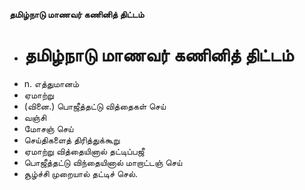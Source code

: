 **தமிழ்நாடு மாணவர் கணினித் திட்டம்**
- # தமிழ்நாடு மாணவர் கணினித் திட்டம்
- n. எத்துமானம்
- ஏமாற்று
- (வினை.) பொஜீத்தட்டு வித்தைகள் செய்
- வஞ்சி
- மோசஞ் செய்
- செய்திகளைத் திரித்துக்கூறு
- ஏமாற்று வித்தையினால் தட்டிப்பஜீ
- பொஜீத்தட்டு விந்தையினால் மாறாட்டஞ் செய்
- சூழ்ச்சி முறையால் தட்டிச் செல்.

